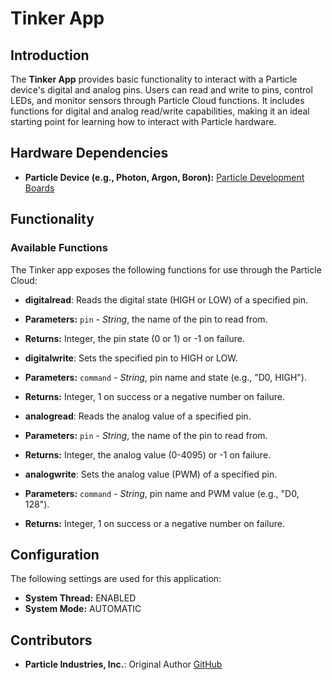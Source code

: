 # Tinker App

## Introduction

The **Tinker App** provides basic functionality to interact with a Particle device's digital and analog pins. Users can read and write to pins, control LEDs, and monitor sensors through Particle Cloud functions. It includes functions for digital and analog read/write capabilities, making it an ideal starting point for learning how to interact with Particle hardware.

## Hardware Dependencies

*   **Particle Device (e.g., Photon, Argon, Boron):** [Particle Development Boards](https://store.particle.io/collections/all-products?filter.p.product_type=Development%20Boards)

## Functionality

### Available Functions

The Tinker app exposes the following functions for use through the Particle Cloud:

*   **digitalread**: Reads the digital state (HIGH or LOW) of a specified pin.

*   **Parameters:** `pin` - _String_, the name of the pin to read from.
*   **Returns:** Integer, the pin state (0 or 1) or -1 on failure.

*   **digitalwrite**: Sets the specified pin to HIGH or LOW.

*   **Parameters:** `command` - _String_, pin name and state (e.g., "D0, HIGH").
*   **Returns:** Integer, 1 on success or a negative number on failure.

*   **analogread**: Reads the analog value of a specified pin.

*   **Parameters:** `pin` - _String_, the name of the pin to read from.
*   **Returns:** Integer, the analog value (0-4095) or -1 on failure.

*   **analogwrite**: Sets the analog value (PWM) of a specified pin.

*   **Parameters:** `command` - _String_, pin name and PWM value (e.g., "D0, 128").
*   **Returns:** Integer, 1 on success or a negative number on failure.

## Configuration

The following settings are used for this application:

*   **System Thread:** ENABLED
*   **System Mode:** AUTOMATIC

## Contributors

*   **Particle Industries, Inc.**: Original Author [GitHub](https://github.com/particle-iot)

